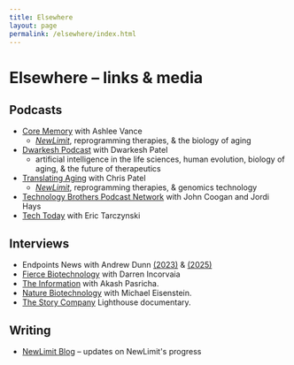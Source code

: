 ```yaml
---
title: Elsewhere
layout: page
permalink: /elsewhere/index.html
---
```


# Elsewhere – links & media

## Podcasts

- [Core Memory](https://www.youtube.com/watch?v=QT4CuNS8bY4) with Ashlee Vance
    - [*NewLimit*](https://newlimit.com), reprogramming therapies, & the biology of aging
- [Dwarkesh Podcast](https://www.dwarkesh.com/p/jacob-kimmel) with Dwarkesh Patel
    - artificial intelligence in the life sciences, human evolution, biology of aging, & the future of therapeutics
- [Translating Aging](https://podcasts.apple.com/us/podcast/epigenetic-reprogramming-therapies-to-extend-healthspan/id1569628505?i=1000611598850) with Chris Patel
    - [*NewLimit*](https://newlimit.com), reprogramming therapies, & genomics technology
- [Technology Brothers Podcast Network](https://x.com/tbpn/status/1919865453025099789) with John Coogan and Jordi Hays 
- [Tech Today](https://www.youtube.com/watch?v=LbaGoWyvYS4) with Eric Tarczynski

## Interviews

- Endpoints News with Andrew Dunn [(2023)](https://endpts.com/newlimits-jacob-kimmel-on-future-of-anti-aging-research-longevity-trends-and-leaving-calico/) & [(2025)](https://endpts.com/anti-aging-biotech-newlimit-raises-130m-series-b-round/)
- [Fierce Biotechnology](https://www.fiercebiotech.com/biotech/anti-aging-biotech-newlimit-raises-130m-push-liver-reprogramming-med-clinic) with Darren Incorvaia
- [The Information](https://www.youtube.com/live/87vq_RXpZlI?si=uOKrXFIBdpJOwnaK&t=1267) with Akash Pasricha.
- [Nature Biotechnology](https://www.nature.com/articles/d41587-022-00002-4) with Michael Eisenstein.
- [The Story Company](https://x.com/jasonjoyride/status/1959284497301876878) Lighthouse documentary.

## Writing

- [NewLimit Blog](https://blog.newlimit.com) – updates on NewLimit's progress